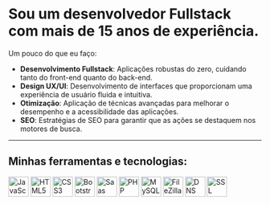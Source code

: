 # Sou um desenvolvedor Fullstack com mais de 15 anos de experiência.

Um pouco do que eu faço:
 
- **Desenvolvimento Fullstack**: Aplicações robustas do zero, cuidando tanto do front-end quanto do back-end.
- **Design UX/UI**: Desenvolvimento de interfaces que proporcionam uma experiência de usuário fluida e intuitiva.
- **Otimização**: Aplicação de técnicas avançadas para melhorar o desempenho e a acessibilidade das aplicações.
- **SEO**: Estratégias de SEO para garantir que as ações se destaquem nos motores de busca.

---

## Minhas ferramentas e tecnologias:

<p align="left">
    <img src="https://cdn.jsdelivr.net/gh/devicons/devicon/icons/javascript/javascript-original.svg" alt="JavaScript" width="40" height="40"/>
    <img src="https://cdn.jsdelivr.net/gh/devicons/devicon/icons/html5/html5-original.svg" alt="HTML5" width="40" height="40"/>
    <img src="https://cdn.jsdelivr.net/gh/devicons/devicon/icons/css3/css3-original.svg" alt="CSS3" width="40" height="40"/>
    <img src="https://cdn.jsdelivr.net/gh/devicons/devicon/icons/bootstrap/bootstrap-original.svg" alt="Bootstrap" width="40" height="40"/>
    <img src="https://cdn.jsdelivr.net/gh/devicons/devicon/icons/sass/sass-original.svg" alt="Saas" width="40" height="40"/>
    <img src="https://cdn.jsdelivr.net/gh/devicons/devicon/icons/php/php-original.svg" alt="PHP" width="40" height="40"/>
    <img src="https://cdn.jsdelivr.net/gh/devicons/devicon/icons/mysql/mysql-original.svg" alt="MySQL" width="40" height="40"/>
    <img src="https://cdn.jsdelivr.net/gh/devicons/devicon/icons/filezilla/filezilla-original.svg" alt="FileZilla" width="40" height="40"/>
    <img src="https://journeyofthegeek.com/wp-content/uploads/2019/11/azure-dns.png?w=512&h=476&crop=1" alt="DNS" width="40" height="40"/>
    <img src="https://w7.pngwing.com/pngs/705/678/png-transparent-transport-layer-security-computer-icons-encryption-business-public-key-certificate-2green-text-logo-payment-thumbnail.png" alt="SSL" width="40" height="40"/>
</p>  



